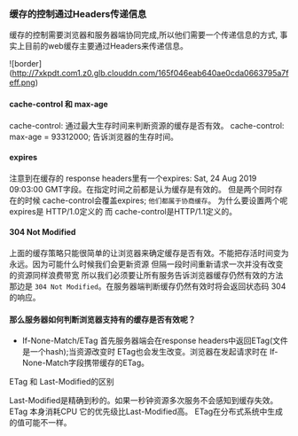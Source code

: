 ﻿### 缓存的控制通过Headers传递信息

缓存的控制需要浏览器和服务器端协同完成,所以他们需要一个传递信息的方式, 事实上目前的web缓存主要通过Headers来传递信息。

![border] (http://7xkpdt.com1.z0.glb.clouddn.com/165f046eab640ae0cda0663795a7feff.png)


#### cache-control 和 max-age
cache-control: 通过最大生存时间来判断资源的缓存是否有效。
cache-control: max-age = 93312000; 告诉浏览器的生存时间。

#### expires
注意到在缓存的 response headers里有一个expires: Sat, 24 Aug 2019 09:03:00 GMT字段。在指定时间之前都是认为缓存是有效的。 但是两个同时存在的时候 cache-control会覆盖expires; `他们都属于协商缓存`。
为什么要设置两个呢 expires是 HTTP/1.0定义的 而 cache-control是HTTP/1.1定义的。

#### 304 Not Modified

上面的缓存策略只能很简单的让浏览器来确定缓存是否有效。不能把存活时间变为永远。因为可能什么时候我们会更新资源 但隔一段时间重新请求一次并没有改变的资源同样浪费带宽 所以我们必须要让所有服务告诉浏览器缓存仍然有效的方法 那边是 ` 304 Not Modified `。在服务器端判断缓存仍然有效时将会返回状态码 304 的响应。

#### 那么服务器如何判断浏览器支持有的缓存是否有效呢？

* If-None-Match/ETag
首先服务器端会在response headers中返回ETag(文件是一个hash);当资源改变时 ETag也会发生改变。浏览器在发起请求时在 If-None-Match字段携带缓存的ETag。        

ETag 和 Last-Modified的区别

Last-Modified是精确到秒的。如果一秒钟资源多次服务不会感知到缓存失效。
ETag 本身消耗CPU 它的优先级比Last-Modified高。
ETag在分布式系统中生成的值可能不一样。